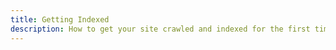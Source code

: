 ```yaml
---
title: Getting Indexed
description: How to get your site crawled and indexed for the first time by Google.
---
```

